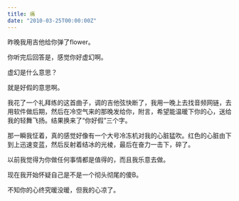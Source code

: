 ```yaml
---
title: 痛
date: "2010-03-25T00:00:00Z"
---
```


昨晚我用吉他给你弹了flower。

你听完后回答是，感觉你好虚幻啊。

虚幻是什么意思？

就是好假的意思啊。

我花了一个礼拜练的这首曲子，调的吉他弦快断了，我用一晚上去找音频网链，去用软件做后期，然后在冷空气来的那晚发给你，附言，希望能温暖下你的心，送给我的轻舞飞扬。结果换来了“你好假”三个字。

那一瞬我怔着，真的感觉好像有一个大号冷冻机对我的心脏猛吹。红色的心脏由下到上迅速变蓝，然后反射着结冰的光棱，最后在奋力一击下，碎了。

以前我觉得为你做任何事情都是值得的，而且我乐意去做。

现在我开始怀疑自己是不是一个彻头彻尾的傻B。

不知你的心终究暖没暖，但我的心凉了。